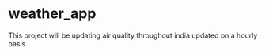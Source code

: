 # weather_app
This project will be updating air quality throughout india updated on a hourly basis.
